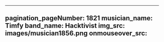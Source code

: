------
pagination_pageNumber: 1821
musician_name: Timfy
band_name: Hacktivist
img_src: images/musician1856.png
onmouseover_src: 
------